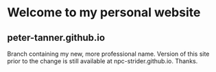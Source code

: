 # Welcome to my personal website
## peter-tanner.github.io

Branch containing my new, more professional name.
Version of this site prior to the change is still available at npc-strider.github.io. Thanks.